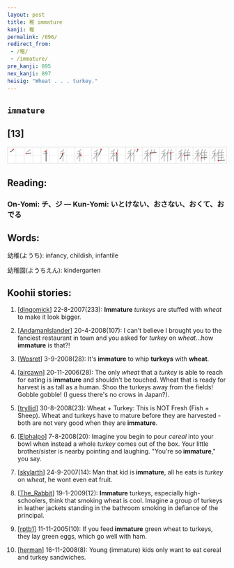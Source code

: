 ```yaml
---
layout: post
title: 稚 immature
kanji: 稚
permalink: /896/
redirect_from:
 - /稚/
 - /immature/
pre_kanji: 895
nex_kanji: 897
heisig: "Wheat . . . turkey."
---
```


## `immature`

## [13]

<div class="stroke"><img src="../images/E7A89A.png" /></div>

## Reading:

### On-Yomi: チ、ジ &mdash; Kun-Yomi: いとけない、おさない、おくて、おでる

## Words:

幼稚(ようち): infancy, childish, infantile

幼稚園(ようちえん): kindergarten

## Koohii stories:

1) [<a href="http://kanji.koohii.com/profile/dingomick">dingomick</a>] 22-8-2007(233): <strong>Immature</strong> <em>turkeys</em> are stuffed with <em>wheat</em> to make it look bigger. 

2) [<a href="http://kanji.koohii.com/profile/AndamanIslander">AndamanIslander</a>] 20-4-2008(107): I can&#039;t believe I brought you to the fanciest restaurant in town and you asked for <em>turkey</em> on <em>wheat</em>...how<strong> immature</strong> is that?! 

3) [<a href="http://kanji.koohii.com/profile/Wosret">Wosret</a>] 3-9-2008(28): It&#039;s<strong> immature</strong> to whip <strong>turkeys</strong> with <strong>wheat</strong>. 

4) [<a href="http://kanji.koohii.com/profile/aircawn">aircawn</a>] 20-11-2006(28): The only <em>wheat</em> that a <em>turkey</em> is able to reach for eating is<strong> immature</strong> and shouldn&#039;t be touched. Wheat that is ready for harvest is as tall as a human. Shoo the turkeys away from the fields! Gobble gobble! (I guess there&#039;s no crows in Japan?). 

5) [<a href="http://kanji.koohii.com/profile/tryllid">tryllid</a>] 30-8-2008(23): Wheat + Turkey: This is NOT Fresh (Fish + Sheep). Wheat and turkeys have to mature before they are harvested - both are not very good when they are<strong> immature</strong>. 

6) [<a href="http://kanji.koohii.com/profile/Elphalpo">Elphalpo</a>] 7-8-2008(20): Imagine you begin to pour <em>cereal</em> into your bowl when instead a whole <em>turkey</em> comes out of the box. Your little brother/sister is nearby pointing and laughing. &quot;You&#039;re so<strong> immature</strong>,&quot; you say. 

7) [<a href="http://kanji.koohii.com/profile/skylarth">skylarth</a>] 24-9-2007(14): Man that kid is<strong> immature</strong>, all he eats is <em>turkey</em> on <em>wheat</em>, he wont even eat fruit. 

8) [<a href="http://kanji.koohii.com/profile/The_Rabbit">The_Rabbit</a>] 19-1-2009(12): <strong>Immature</strong> turkeys, especially high-schoolers, think that smoking wheat is cool. Imagine a group of turkeys in leather jackets standing in the bathroom smoking in defiance of the principal. 

9) [<a href="http://kanji.koohii.com/profile/rptb1">rptb1</a>] 11-11-2005(10): If you feed<strong> immature</strong> green wheat to turkeys, they lay green eggs, which go well with ham. 

10) [<a href="http://kanji.koohii.com/profile/herman">herman</a>] 16-11-2008(8): Young (immature) kids only want to eat cereal and turkey sandwiches. 
